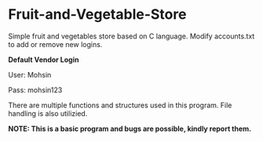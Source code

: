 # Fruit-and-Vegetable-Store

Simple fruit and vegetables store based on C language. Modify accounts.txt to add or remove new logins.

**Default Vendor Login**

User: Mohsin

Pass: mohsin123

There are multiple functions and structures used in this program. File handling is also utilizied.

**NOTE: This is a basic program and bugs are possible, kindly report them.**
